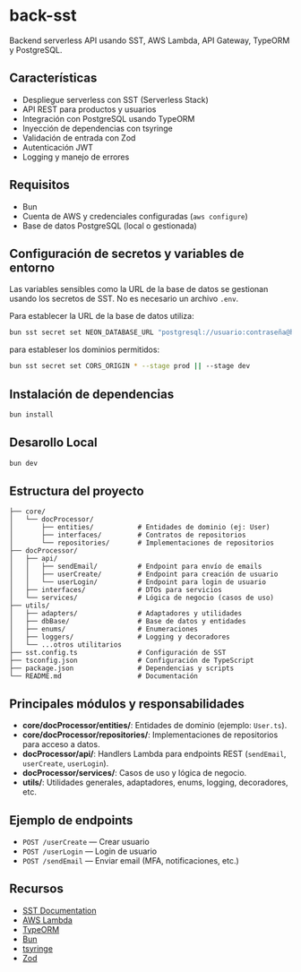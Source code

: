 # back-sst

Backend serverless API usando SST, AWS Lambda, API Gateway, TypeORM y PostgreSQL.

## Características
- Despliegue serverless con SST (Serverless Stack)
- API REST para productos y usuarios
- Integración con PostgreSQL usando TypeORM
- Inyección de dependencias con tsyringe
- Validación de entrada con Zod
- Autenticación JWT
- Logging y manejo de errores

## Requisitos
- Bun
- Cuenta de AWS y credenciales configuradas (`aws configure`)
- Base de datos PostgreSQL (local o gestionada)

## Configuración de secretos y variables de entorno

Las variables sensibles como la URL de la base de datos se gestionan usando los secretos de SST. No es necesario un archivo `.env`.

Para establecer la URL de la base de datos utiliza:

```bash
bun sst secret set NEON_DATABASE_URL "postgresql://usuario:contraseña@host:puerto/db?sslmode=require" --stage prod || --stage dev
```

para estableser los dominios permitidos:

```bash
bun sst secret set CORS_ORIGIN * --stage prod || --stage dev
```

## Instalación de dependencias

```bash
bun install
```

## Desarollo Local

```bash
bun dev
```

## Estructura del proyecto

```
├── core/
│   └── docProcessor/
│       ├── entities/           # Entidades de dominio (ej: User)
│       ├── interfaces/         # Contratos de repositorios
│       └── repositories/       # Implementaciones de repositorios
├── docProcessor/
│   ├── api/
│   │   ├── sendEmail/          # Endpoint para envío de emails
│   │   ├── userCreate/         # Endpoint para creación de usuario
│   │   └── userLogin/          # Endpoint para login de usuario
│   ├── interfaces/             # DTOs para servicios
│   └── services/               # Lógica de negocio (casos de uso)
├── utils/
│   ├── adapters/               # Adaptadores y utilidades
│   ├── dbBase/                 # Base de datos y entidades
│   ├── enums/                  # Enumeraciones
│   ├── loggers/                # Logging y decoradores
│   └── ...otros utilitarios
├── sst.config.ts               # Configuración de SST
├── tsconfig.json               # Configuración de TypeScript
├── package.json                # Dependencias y scripts
└── README.md                   # Documentación
```

## Principales módulos y responsabilidades

- **core/docProcessor/entities/**: Entidades de dominio (ejemplo: `User.ts`).
- **core/docProcessor/repositories/**: Implementaciones de repositorios para acceso a datos.
- **docProcessor/api/**: Handlers Lambda para endpoints REST (`sendEmail`, `userCreate`, `userLogin`).
- **docProcessor/services/**: Casos de uso y lógica de negocio.
- **utils/**: Utilidades generales, adaptadores, enums, logging, decoradores, etc.

## Ejemplo de endpoints

- `POST /userCreate` — Crear usuario
- `POST /userLogin` — Login de usuario
- `POST /sendEmail` — Enviar email (MFA, notificaciones, etc.)

## Recursos

- [SST Documentation](https://docs.sst.dev/)
- [AWS Lambda](https://docs.aws.amazon.com/lambda/)
- [TypeORM](https://typeorm.io/)
- [Bun](https://bun.sh/)
- [tsyringe](https://github.com/microsoft/tsyringe)
- [Zod](https://zod.dev/)